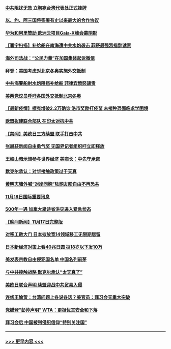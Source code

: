 #### [中共阻扰无效 立陶宛台湾代表处正式挂牌](../pages/prog202/a103272164.md?t=11190950) 
#### [以、约、阿三国将签署有史以来最大的合作协议](../pages/prog202/a103272082.md?t=11190950) 
#### [华为和阿里赞助 欧洲云项目Gaia-X峰会蒙阴影](../pages/prog202/a103272140.md?t=11190950) 
#### [【寰宇扫描】补给船在南海遭中共水炮袭击 菲祭最强烈措辞谴责](../pages/prog202/a103272130.md?t=11190950) 
#### [海外司法战：“公民力量”在加国集体起诉微信](../pages/prog202/a103272097.md?t=11190950) 
#### [拜登：美国考虑对北京冬奥实施外交抵制](../pages/prog202/a103272037.md?t=11190950) 
#### [中共海警船射水炮阻挡补给船 菲律宾愤怒谴责](../pages/prog202/a103271934.md?t=11190950) 
#### [美两党议员呼吁各国外交抵制北京冬奥](../pages/prog202/a103271992.md?t=11190950) 
#### [【最新疫情】捷克增破2.2万确诊 洛市奖励打疫苗 未接种恐面临求学困境](../pages/prog202/a103271938.md?t=11190950) 
#### [欧盟拟建联合部队 在印太对抗中共](../pages/prog202/a103271892.md?t=11190950) 
#### [【禁闻】美欧日三方续盟 联手打击中共](../pages/prog202/a103271928.md?t=11190950) 
#### [张展获新闻自由勇气奖 无国界记者组织吁立即释放](../pages/prog202/a103271915.md?t=11190950) 
#### [王岐山暗示想参与世界经济 美商长：中先守承诺](../pages/prog202/a103271912.md?t=11190950) 
#### [默克尔承认：对华接触政策过于天真](../pages/prog202/a103271734.md?t=11190950) 
#### [黄明志墙外喊“对岸同胞”陆网友盼自由不再恐共](../pages/prog202/a103271718.md?t=11190950) 
#### [11月18日国际重要讯息](../pages/prog202/a103271715.md?t=11190950) 
#### [500年一遇 加拿大卑诗省洪灾进入紧急状态](../pages/prog202/a103271601.md?t=11190950) 
#### [【晚间新闻】11月17日完整版](../pages/prog202/a103271485.md?t=11190950) 
#### [对移工敞大门 日本拟放宽14领域移工无限期居留](../pages/prog202/a103271515.md?t=11190950) 
#### [日本新经济对策上看40兆日圆 拟18岁以下发10万](../pages/prog202/a103271410.md?t=11190950) 
#### [美发表宗教自由侵犯国名单 中国名列前茅](../pages/prog202/a103271224.md?t=11190950) 
#### [与中共接触战略 默克尔承认“太天真了”](../pages/prog202/a103271210.md?t=11190950) 
#### [美欧日联合声明 续盟迎战中共贸易入侵](../pages/prog202/a103271197.md?t=11190950) 
#### [连线王愉贺：台湾问题上各说各话？美官员：拜习会无重大突破](../pages/prog202/a103270443.md?t=11190950) 
#### [党媒登“彭帅声明” WTA：更担忧其安全和下落](../pages/prog202/a103271130.md?t=11190950) 
#### [拜习会后 中国被列侵犯信仰“特别关注国”](../pages/prog202/a103270944.md?t=11190950) 

----
#### [ >>> 更早内容 <<< ](../indexes/prog202-earlier.md)
